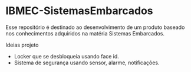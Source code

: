 # IBMEC-SistemasEmbarcados
Esse repositório é destinado ao desenvolvimento de um produto baseado nos conhecimentos adquiridos na matéria Sistemas Embarcados.

Ideias projeto
- Locker que se desbloqueia usando face id.
- Sistema de segurança usando sensor, alarme, notificações.
